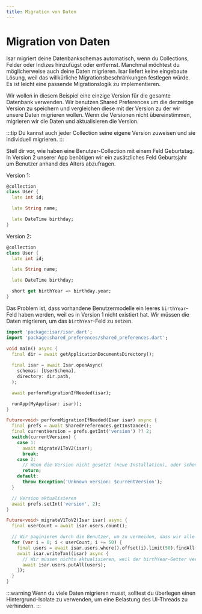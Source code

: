 ```yaml
---
title: Migration von Daten
---
```


# Migration von Daten

Isar migriert deine Datenbankschemas automatisch, wenn du Collections, Felder oder Indizes hinzufügst oder entfernst. Manchmal möchtest du möglicherweise auch deine Daten migrieren. Isar liefert keine eingebaute Lösung, weil das willkürliche Migrationsbeschränkungen festlegen würde. Es ist leicht eine passende Migrationslogik zu implementieren.

Wir wollen in diesem Beispiel eine einzige Version für die gesamte Datenbank verwenden. Wir benutzen Shared Preferences um die derzeitige Version zu speichern und vergleichen diese mit der Version zu der wir unsere Daten migrieren wollen. Wenn die Versionen nicht übereinstimmen, migrieren wir die Daten und aktualisieren die Version.

:::tip
Du kannst auch jeder Collection seine eigene Version zuweisen und sie individuell migrieren.
:::

Stell dir vor, wie haben eine Benutzer-Collection mit einem Feld Geburtstag. In Version 2 unserer App benötigen wir ein zusätzliches Feld Geburtsjahr um Benutzer anhand des Alters abzufragen.

Version 1:
```dart
@collection
class User {
  late int id;

  late String name;

  late DateTime birthday;
}
```

Version 2:
```dart
@collection
class User {
  late int id;

  late String name;

  late DateTime birthday;

  short get birthYear => birthday.year;
}
```

Das Problem ist, dass vorhandene Benutzermodelle ein leeres `birthYear`-Feld haben werden, weil es in Version 1 nicht existiert hat. Wir müssen die Daten migrieren, um das `birthYear`-Feld zu setzen.

```dart
import 'package:isar/isar.dart';
import 'package:shared_preferences/shared_preferences.dart';

void main() async {
  final dir = await getApplicationDocumentsDirectory();
  
  final isar = await Isar.openAsync(
    schemas: [UserSchema],
    directory: dir.path,
  );

  await performMigrationIfNeeded(isar);

  runApp(MyApp(isar: isar));
}

Future<void> performMigrationIfNeeded(Isar isar) async {
  final prefs = await SharedPreferences.getInstance();
  final currentVersion = prefs.getInt('version') ?? 2;
  switch(currentVersion) {
    case 1:
      await migrateV1ToV2(isar);
      break;
    case 2:
      // Wenn die Version nicht gesetzt (neue Installation), oder schon 2 ist, müssen wir nicht migrieren
      return;
    default:
      throw Exception('Unknown version: $currentVersion');
  }

  // Version aktualisieren
  await prefs.setInt('version', 2);
}

Future<void> migrateV1ToV2(Isar isar) async {
  final userCount = await isar.users.count();

  // Wir paginieren durch die Benutzer, um zu vermeiden, dass wir alle Benutzer gleichzeitig in den Speicher laden
  for (var i = 0; i < userCount; i += 50) {
    final users = await isar.users.where().offset(i).limit(50).findAll();
    await isar.writeTxn((isar) async {
      // Wir müssen nichts aktualisieren, weil der birthYear-Getter verwendet wird
      await isar.users.putAll(users);
    });
  }
}
```

:::warning
Wenn du viele Daten migrieren musst, solltest du überlegen einen Hintergrund-Isolate zu verwenden, um eine Belastung des UI-Threads zu verhindern.
:::
